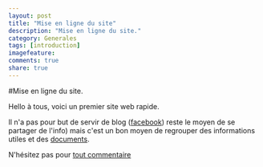```yaml
---
layout: post
title: "Mise en ligne du site"
description: "Mise en ligne du site."
category: Generales
tags: [introduction]
imagefeature:
comments: true
share: true
---
```

#Mise en ligne du site.

Hello à tous, voici un premier site web rapide.

Il n'a pas pour but de servir de blog ([facebook](https://www.facebook.com/groups/322079687873925/)) reste le moyen de se partager de l'info) mais c'est un bon moyen de regrouper des informations utiles et des [documents](/documents).

N'hésitez pas pour [tout commentaire](mailto:olivier.barais@irisa.fr)
